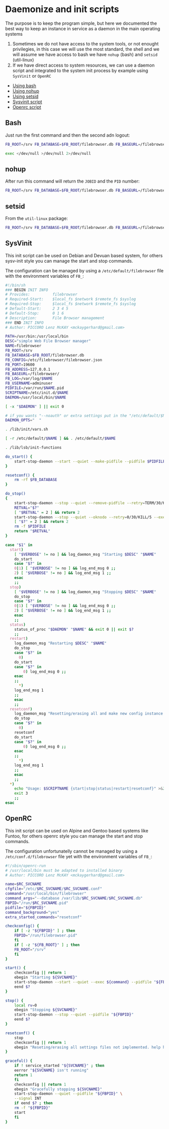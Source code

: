 # Daemonize and init scripts

The purpose is to keep the program simple, but here we documented the best way to keep an instance in service as a daemon in the main operating systems 

1. Sometimes we do not have access to the system tools, or not enought privilegies, in this case we will use the most standard, the shell and we will assume we have access to bash we have `nohup` (bash) and `setsid` (util-linux)
2. If we have direct access to system resources, we can use a daemon script and integrated to the system init process by example using `SysVinit` or `OpenRC`

* [Using bash](#bash)
* [Using nohup](#nohup)
* [Using setsid](#setsid)
* [Sysvinit script](#sysvinit)
* [Openrc script](#openrc)

## Bash

Just run the first command and then the second adn logout:

``` bash
FB_ROOT=/srv FB_DATABASE=$FB_ROOT/filebrowser.db FB_BASEURL=/filebrowser/ FB_USERNAME=adminuser /usr/local/filebrowser &

exec </dev/null >/dev/null 2>/dev/null
```

## nohup

After run this command will return the `JOBID` and the `PID` number:

``` bash
FB_ROOT=/srv FB_DATABASE=$FB_ROOT/filebrowser.db FB_BASEURL=/filebrowser/ FB_USERNAME=adminuser nohup /srv/filebrowser > /srv/filebrowser.log 2>&1 &

```

## setsid

From the `util-linux` package:

``` bash
FB_ROOT=/srv FB_DATABASE=$FB_ROOT/filebrowser.db FB_BASEURL=/filebrowser/ FB_USERNAME=adminuser setsid /srv/filebrowser > /srv/filebrowser.log 2>&1

```

## SysVinit

This init script can be used on Debian and Devuan based system, for others sysv-init style you can manage the start and stop commands.

The configuration can be managed by using a `/etc/default/filebrowser` file with the environment variables of `FB_`:

``` bash
#!/bin/sh
### BEGIN INIT INFO
# Provides:          filebrowser
# Required-Start:    $local_fs $network $remote_fs $syslog
# Required-Stop:     $local_fs $network $remote_fs $syslog
# Default-Start:     2 3 4 5
# Default-Stop:      0 1 6
# Description:       File Browser management
### END INIT INFO
# Author: PICCORO Lenz McKAY <mckaygerhard@gmail.com>

PATH=/usr/bin:/usr/local/bin
DESC="simple Web File Browser manager"
NAME=filebrowser
FB_ROOT=/srv
FB_DATABASE=$FB_ROOT/filebrowser.db
FB_CONFIG=/etc/filebrowser/filebrowser.json
FB_PORT=19600
FB_ADDRESS=127.0.0.1
FB_BASEURL=/filebrowser/
FB_LOG=/var/log/$NAME
FB_USERNAME=adminuser
PIDFILE=/var/run/$NAME.pid
SCRIPTNAME=/etc/init.d/$NAME
DAEMON=/usr/local/bin/$NAME

[ -x "$DAEMON" ] || exit 0

# if you wants "--noauth" or extra settings put in the "/etc/default/$NAME" 
DAEMON_OPTS="  "

. /lib/init/vars.sh

[ -r /etc/default/$NAME ] && . /etc/default/$NAME

. /lib/lsb/init-functions

do_start() {
    start-stop-daemon --start --quiet --make-pidfile --pidfile $PIDFILE --exec $DAEMON --name $NAME --background -- $DAEMON_OPTS || return 2
}

resetconf() {
    rm -rf $FB_DATABASE
}

do_stop()
{
    start-stop-daemon --stop --quiet --remove-pidfile --retry=TERM/30/KILL/5 --pidfile $PIDFILE --name $NAME
    RETVAL="$?"
    [ "$RETVAL" = 2 ] && return 2
    start-stop-daemon --stop --quiet --oknodo --retry=0/30/KILL/5 --exec $DAEMON
    [ "$?" = 2 ] && return 2
    rm -f $PIDFILE
    return "$RETVAL"
}

case "$1" in
  start)
    [ "$VERBOSE" != no ] && log_daemon_msg "Starting $DESC" "$NAME"
    do_start
    case "$?" in
	0|1) [ "$VERBOSE" != no ] && log_end_msg 0 ;;
	2) [ "$VERBOSE" != no ] && log_end_msg 1 ;;
    esac
    ;;
  stop)
    [ "$VERBOSE" != no ] && log_daemon_msg "Stopping $DESC" "$NAME"
    do_stop
    case "$?" in
	0|1) [ "$VERBOSE" != no ] && log_end_msg 0 ;;
	2) [ "$VERBOSE" != no ] && log_end_msg 1 ;;
    esac
    ;;
  status)
    status_of_proc "$DAEMON" "$NAME" && exit 0 || exit $?
    ;;
  restart)
    log_daemon_msg "Restarting $DESC" "$NAME"
    do_stop
    case "$?" in
      0)
	do_start
	case "$?" in
	    0) log_end_msg 0 ;;
	esac
	;;
      *)
	log_end_msg 1
	;;
    esac
    ;;
  resetconf)
    log_daemon_msg "Resetting/erasing all and make new config instance of $DESC" "$NAME"
    do_stop
    case "$?" in
      0)
	resetconf
	do_start
	case "$?" in
	    0) log_end_msg 0 ;;
	esac
	;;
      *)
	log_end_msg 1
	;;
    esac
    ;;
  *)
    echo "Usage: $SCRIPTNAME {start|stop|status|restart|resetconf}" >&2
    exit 3
    ;;
esac

```

## OpenRC

This init script can be used on Alpine and Gentoo based systems like Funtoo, for others openrc style you can manage the start and stop commands.

The configuration unfortunatelly cannot be managed by using a `/etc/conf.d/filebrowser` file yet with the environment variables of `FB_`:

```bash
#!/sbin/openrc-run
# /usr/local/bin must be adapted to installed binary
# Author: PICCORO Lenz McKAY <mckaygerhard@gmail.com>

name=$RC_SVCNAME
cfgfile="/etc/$RC_SVCNAME/$RC_SVCNAME.conf"
command="/usr/local/bin/filebrowser"
command_args="--database /var/lib/$RC_SVCNAME/$RC_SVCNAME.db"
FBPID="/run/$RC_SVCNAME.pid"
pidfile="${FBPID}"
command_background="yes"
extra_started_commands="resetconf"

checkconfig() {
    if [ -z "${FBPID}" ] ; then
	FBPID="/run/filebrowser.pid"
    fi
    if [ -z "${FB_ROOT}" ] ; then
	FB_ROOT="/srv"
    fi
}

start() {
    checkconfig || return 1
    ebegin "Starting ${SVCNAME}"
    start-stop-daemon --start --quiet --exec ${command} --pidfile "${FBPID}" --make-pidfile -- 
    eend $?
}

stop() {
    local rv=0
    ebegin "Stopping ${SVCNAME}"
    start-stop-daemon --stop --quiet --pidfile "${FBPID}"
    eend $?
}

resetconf() {
    stop
    checkconfig || return 1
    ebegin "Reseting/erasing all settings files not implemented. help here"
}

graceful() {
    if ! service_started "${SVCNAME}" ; then
	eerror "${SVCNAME} isn't running"
	return 1
    fi
    checkconfig || return 1
    ebegin "Gracefully stopping ${SVCNAME}"
    start-stop-daemon --quiet --pidfile "${FBPID}" \
	--signal INT
    if eend $? ; then
	rm -f "${FBPID}"
	start
    fi
}
```



